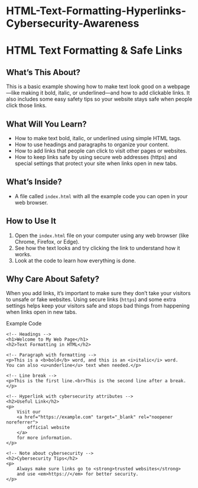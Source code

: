 # HTML-Text-Formatting-Hyperlinks-Cybersecurity-Awareness

# HTML Text Formatting & Safe Links

## What’s This About?

This is a basic example showing how to make text look good on a webpage—like making it bold, italic, or underlined—and how to add clickable links. It also includes some easy safety tips so your website stays safe when people click those links.

## What Will You Learn?

* How to make text bold, italic, or underlined using simple HTML tags.
* How to use headings and paragraphs to organize your content.
* How to add links that people can click to visit other pages or websites.
* How to keep links safe by using secure web addresses (https) and special settings that protect your site when links open in new tabs.

## What’s Inside?

* A file called `index.html` with all the example code you can open in your web browser.

## How to Use It

1. Open the `index.html` file on your computer using any web browser (like Chrome, Firefox, or Edge).
2. See how the text looks and try clicking the link to understand how it works.
3. Look at the code to learn how everything is done.

## Why Care About Safety?

When you add links, it’s important to make sure they don’t take your visitors to unsafe or fake websites. Using secure links (`https`) and some extra settings helps keep your visitors safe and stops bad things from happening when links open in new tabs.


Example Code


<!DOCTYPE html>
<html lang="en">
<head>
    <meta charset="UTF-8">
    <title>HTML Formatting & Cybersecurity</title>
</head>
<body>

    <!-- Headings -->
    <h1>Welcome to My Web Page</h1>
    <h2>Text Formatting in HTML</h2>

    <!-- Paragraph with formatting -->
    <p>This is a <b>bold</b> word, and this is an <i>italic</i> word. 
    You can also <u>underline</u> text when needed.</p>

    <!-- Line break -->
    <p>This is the first line.<br>This is the second line after a break.</p>

    <!-- Hyperlink with cybersecurity attributes -->
    <h2>Useful Link</h2>
    <p>
        Visit our 
        <a href="https://example.com" target="_blank" rel="noopener noreferrer">
            official website
        </a>
        for more information.
    </p>

    <!-- Note about cybersecurity -->
    <h2>Cybersecurity Tips</h2>
    <p>
        Always make sure links go to <strong>trusted websites</strong> 
        and use <em>https://</em> for better security.
    </p>

</body>
</html>
